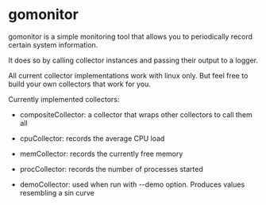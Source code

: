 gomonitor
=========


gomonitor is a simple monitoring tool that allows you to periodically record certain system information.

It does so by calling collector instances and passing their output to a logger.

All current collector implementations work with linux only. But feel free to build your own collectors that work for you.

Currently implemented collectors:

* compositeCollector: a collector that wraps other collectors to call them all

* cpuCollector: records the average CPU load

* memCollector: records the currently free memory

* procCollector: records the number of processes started

* demoCollector: used when run with --demo option. Produces values resembling a sin curve
